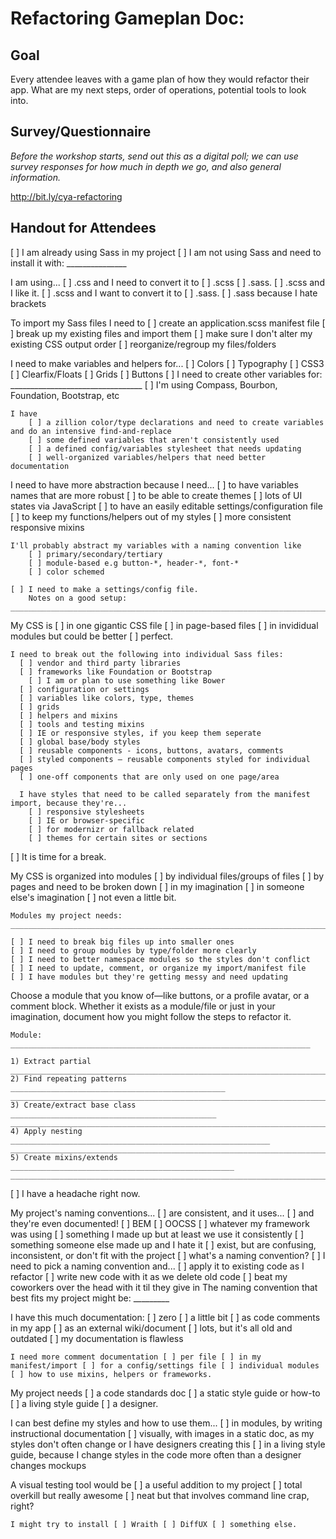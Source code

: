 
# Refactoring Gameplan Doc:

## Goal

Every attendee leaves with a game plan of how they would refactor their app. What are my next steps, order of operations,  potential tools to look into.


## Survey/Questionnaire

_Before the workshop starts, send out this as a digital poll; we can use survey responses for how much in depth we go, and also general information._

http://bit.ly/cya-refactoring



## Handout for Attendees


[ ] I am already using Sass in my project
[ ] I am not using Sass and need to install it with: _______________

I am using... 
    [ ] .css and I need to convert it to [ ] .scss [ ] .sass.
    [ ] .scss and I like it.
    [ ] .scss and I want to convert it to [ ] .sass.
    [ ] .sass because I hate brackets

To import my Sass files I need to
    [ ] create an application.scss manifest file
    [ ] break up my existing files and import them
    [ ] make sure I don't alter my existing CSS output order
    [ ] reorganize/regroup my files/folders

I need to make variables and helpers for...
    [ ] Colors
    [ ] Typography
    [ ] CSS3
    [ ] Clearfix/Floats
    [ ] Grids
    [ ] Buttons
    [ ] I need to create other variables for: _________________________________
    [ ] I'm using Compass, Bourbon, Foundation, Bootstrap, etc

    I have
        [ ] a zillion color/type declarations and need to create variables and do an intensive find-and-replace
        [ ] some defined variables that aren't consistently used
        [ ] a defined config/variables stylesheet that needs updating
        [ ] well-organized variables/helpers that need better documentation

I need to have more abstraction because I need...
    [ ] to have variables names that are more robust
    [ ] to be able to create themes
    [ ] lots of UI states via JavaScript
    [ ] to have an easily editable settings/configuration file
    [ ] to keep my functions/helpers out of my styles
    [ ] more consistent responsive mixins

    I'll probably abstract my variables with a naming convention like
        [ ] primary/secondary/tertiary
        [ ] module-based e.g button-*, header-*, font-*
        [ ] color schemed

    [ ] I need to make a settings/config file.
        Notes on a good setup:  ____________________________________________________________________________________________________________________________________________________________________________________________________________________________________________________________________

My CSS is [ ] in one gigantic CSS file [ ] in page-based files [ ] in invididual modules but could be better [ ] perfect.

    I need to break out the following into individual Sass files:
      [ ] vendor and third party libraries
      [ ] frameworks like Foundation or Bootstrap
        [ ] I am or plan to use something like Bower
      [ ] configuration or settings
      [ ] variables like colors, type, themes
      [ ] grids
      [ ] helpers and mixins
      [ ] tools and testing mixins
      [ ] IE or responsive styles, if you keep them seperate
      [ ] global base/body styles
      [ ] reusable components - icons, buttons, avatars, comments
      [ ] styled components — reusable components styled for individual pages
      [ ] one-off components that are only used on one page/area

      I have styles that need to be called separately from the manifest import, because they're...
        [ ] responsive stylesheets
        [ ] IE or browser-specific
        [ ] for modernizr or fallback related
        [ ] themes for certain sites or sections

[ ] It is time for a break.

My CSS is organized into modules [ ] by individual files/groups of files [ ] by pages and need to be broken down [ ] in my imagination [ ] in someone else's imagination [ ] not even a little bit.

    Modules my project needs:  ______________________________________________________________________________________________________________________________________________________________________________________________________

    [ ] I need to break big files up into smaller ones
    [ ] I need to group modules by type/folder more clearly
    [ ] I need to better namespace modules so the styles don't conflict
    [ ] I need to update, comment, or organize my import/manifest file
    [ ] I have modules but they're getting messy and need updating

Choose a module that you know of—like buttons, or a profile avatar, or a comment block. Whether it exists as a module/file or just in your imagination, document how you might follow the steps to refactor it.

    Module: ___________________________________________________________________

    1) Extract partial ___________________________________________________________________________________________________________________________________
    2) Find repeating patterns ________________________________________________
    ___________________________________________________________________________
    3) Create/extract base class ______________________________________________
    ___________________________________________________________________________
    4) Apply nesting __________________________________________________________
    ___________________________________________________________________________
    5) Create mixins/extends __________________________________________________
    ___________________________________________________________________________

[ ] I have a headache right now.

My project's naming conventions... 
    [ ] are consistent, and it uses...
            [ ] and they're even documented!
        [ ] BEM
        [ ] OOCSS
        [ ] whatever my framework was using
        [ ] something I made up but at least we use it consistently
        [ ] something someone else made up and I hate it
    [ ] exist, but are confusing, inconsistent, or don't fit with the project
    [ ] what's a naming convention?
        [ ] I need to pick a naming convention and...
            [ ] apply it to existing code as I refactor
            [ ] write new code with it as we delete old code
            [ ] beat my coworkers over the head with it til they give in
            The naming convention that best fits my project might be: _________

I have this much documentation:
    [ ] zero
    [ ] a little bit
        [ ] as code comments in my app
        [ ] as an external wiki/document
    [ ] lots, but it's all old and outdated
    [ ] my documentation is flawless

    I need more comment documentation [ ] per file [ ] in my manifest/import [ ] for a config/settings file [ ] individual modules [ ] how to use mixins, helpers or frameworks.

My project needs [ ] a code standards doc [ ] a static style guide or how-to [ ] a living style guide [ ] a designer.

I can best define my styles and how to use them...
    [ ] in modules, by writing instructional documentation
    [ ] visually, with images in a static doc, as my styles don't often change or I have designers creating this
    [ ] in a living style guide, because I change styles in the code more often than a designer changes mockups

A visual testing tool would be [ ] a useful addition to my project [ ] total overkill but really awesome [ ] neat but that involves command line crap, right?

    I might try to install [ ] Wraith [ ] DiffUX [ ] something else.

    
